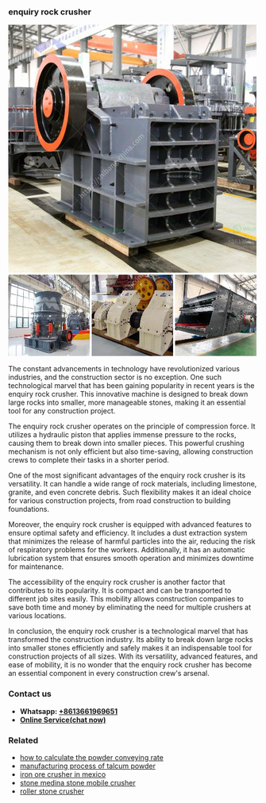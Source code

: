 <h3>enquiry rock crusher</h3><img src='1706768132.jpg' alt=''><p>The constant advancements in technology have revolutionized various industries, and the construction sector is no exception. One such technological marvel that has been gaining popularity in recent years is the enquiry rock crusher. This innovative machine is designed to break down large rocks into smaller, more manageable stones, making it an essential tool for any construction project.</p><p>The enquiry rock crusher operates on the principle of compression force. It utilizes a hydraulic piston that applies immense pressure to the rocks, causing them to break down into smaller pieces. This powerful crushing mechanism is not only efficient but also time-saving, allowing construction crews to complete their tasks in a shorter period.</p><p>One of the most significant advantages of the enquiry rock crusher is its versatility. It can handle a wide range of rock materials, including limestone, granite, and even concrete debris. Such flexibility makes it an ideal choice for various construction projects, from road construction to building foundations.</p><p>Moreover, the enquiry rock crusher is equipped with advanced features to ensure optimal safety and efficiency. It includes a dust extraction system that minimizes the release of harmful particles into the air, reducing the risk of respiratory problems for the workers. Additionally, it has an automatic lubrication system that ensures smooth operation and minimizes downtime for maintenance.</p><p>The accessibility of the enquiry rock crusher is another factor that contributes to its popularity. It is compact and can be transported to different job sites easily. This mobility allows construction companies to save both time and money by eliminating the need for multiple crushers at various locations.</p><p>In conclusion, the enquiry rock crusher is a technological marvel that has transformed the construction industry. Its ability to break down large rocks into smaller stones efficiently and safely makes it an indispensable tool for construction projects of all sizes. With its versatility, advanced features, and ease of mobility, it is no wonder that the enquiry rock crusher has become an essential component in every construction crew's arsenal.</p><h3>Contact us</h3><ul><li><strong>Whatsapp:&nbsp;<a href="https://wa.me/8613661969651">+8613661969651</a></strong></li><li><a href="https://swt.shibang-china.com/?git&amp;zhl&amp;enquiry rock crusher"><strong>Online Service(chat now)</strong></a></li></ul><h3>Related</h3><ul><li><a href='how to calculate the powder conveying rate.md'>how to calculate the powder conveying rate</a></li><li><a href='manufacturing process of talcum powder.md'>manufacturing process of talcum powder</a></li><li><a href='iron ore crusher in mexico.md'>iron ore crusher in mexico</a></li><li><a href='stone medina stone mobile crusher.md'>stone medina stone mobile crusher</a></li><li><a href='roller stone crusher.md'>roller stone crusher</a></li></ul>